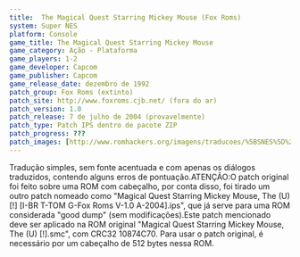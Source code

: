 ```yaml
---
title:  The Magical Quest Starring Mickey Mouse (Fox Roms)
system: Super NES
platform: Console
game_title: The Magical Quest Starring Mickey Mouse
game_category: Ação - Plataforma
game_players: 1-2
game_developer: Capcom
game_publisher: Capcom
game_release_date: dezembro de 1992
patch_group: Fox Roms (extinto)
patch_site: http://www.foxroms.cjb.net/ (fora do ar)
patch_version: 1.0
patch_release: 7 de julho de 2004 (provavelmente)
patch_type: Patch IPS dentro de pacote ZIP
patch_progress: ???
patch_images: [http://www.romhackers.org/imagens/traducoes/%5BSNES%5D%20The%20Magical%20Quest%20Starring%20Mickey%20Mouse%20-%20Evil%20Darkness%20e%20Fox%20Roms%20-%201.png,http://www.romhackers.org/imagens/traducoes/%5BSNES%5D%20The%20Magical%20Quest%20Starring%20Mickey%20Mouse%20-%20Fox%20Roms%20-%202.png,http://www.romhackers.org/imagens/traducoes/%5BSNES%5D%20The%20Magical%20Quest%20Starring%20Mickey%20Mouse%20-%20Fox%20Roms%20-%203.png]
---
```

Tradução simples, sem fonte acentuada e com apenas os diálogos traduzidos, contendo alguns erros de pontuação.ATENÇÃO:O patch original foi feito sobre uma ROM com cabeçalho, por conta disso, foi tirado um outro patch nomeado como "Magical Quest Starring Mickey Mouse, The (U) [!] [I-BR T-TOM G-Fox Roms V-1.0 A-2004].ips", que já serve para uma ROM considerada "good dump" (sem modificações).Este patch mencionado deve ser aplicado na ROM original "Magical Quest Starring Mickey Mouse, The (U) [!].smc", com CRC32 10874C70. Para usar o patch original, é necessário por um cabeçalho de 512 bytes nessa ROM.